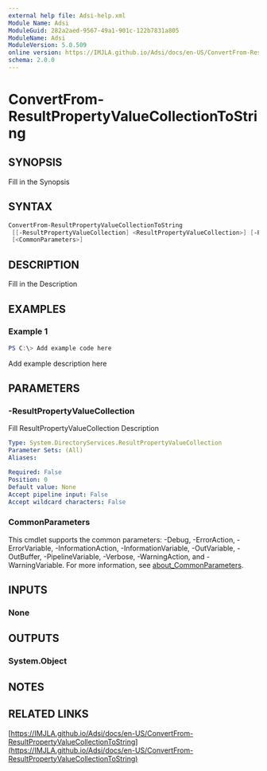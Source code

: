 ```yaml
---
external help file: Adsi-help.xml
Module Name: Adsi
ModuleGuid: 282a2aed-9567-49a1-901c-122b7831a805
ModuleName: Adsi
ModuleVersion: 5.0.509
online version: https://IMJLA.github.io/Adsi/docs/en-US/ConvertFrom-ResultPropertyValueCollectionToString
schema: 2.0.0
---
```


# ConvertFrom-ResultPropertyValueCollectionToString

## SYNOPSIS
Fill in the Synopsis

## SYNTAX

```powershell
ConvertFrom-ResultPropertyValueCollectionToString
 [[-ResultPropertyValueCollection] <ResultPropertyValueCollection>] [-ProgressAction <ActionPreference>]
 [<CommonParameters>]
```

## DESCRIPTION
Fill in the Description

## EXAMPLES

### Example 1
```powershell
PS C:\> Add example code here
```

Add example description here

## PARAMETERS

### -ResultPropertyValueCollection
Fill ResultPropertyValueCollection Description

```yaml
Type: System.DirectoryServices.ResultPropertyValueCollection
Parameter Sets: (All)
Aliases:

Required: False
Position: 0
Default value: None
Accept pipeline input: False
Accept wildcard characters: False
```

### CommonParameters
This cmdlet supports the common parameters: -Debug, -ErrorAction, -ErrorVariable, -InformationAction, -InformationVariable, -OutVariable, -OutBuffer, -PipelineVariable, -Verbose, -WarningAction, and -WarningVariable. For more information, see [about_CommonParameters](http://go.microsoft.com/fwlink/?LinkID=113216).

## INPUTS

### None

## OUTPUTS

### System.Object
## NOTES

## RELATED LINKS

[https://IMJLA.github.io/Adsi/docs/en-US/ConvertFrom-ResultPropertyValueCollectionToString](https://IMJLA.github.io/Adsi/docs/en-US/ConvertFrom-ResultPropertyValueCollectionToString)


